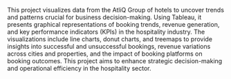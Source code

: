 This project visualizes data from the AtliQ Group of hotels to uncover trends and patterns crucial for business decision-making. Using Tableau, it presents graphical representations of booking trends, revenue generation, and key performance indicators (KPIs) in the hospitality industry. The visualizations include line charts, donut charts, and treemaps to provide insights into successful and unsuccessful bookings, revenue variations across cities and properties, and the impact of booking platforms on booking outcomes. This project aims to enhance strategic decision-making and operational efficiency in the hospitality sector.
